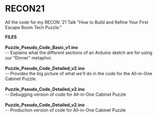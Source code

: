 # RECON21
All the code for my RECON '21 Talk "How to Build and Refine Your First Escape Room Tech Puzzle."


<b>FILES</b> </br>
</br>
<b>Puzzle_Pseudo_Code_Basic_v1.ino</b></br>
-- Explains what the different sections of an Arduino sketch are for using our "Dinner" metaphor.
</br>
</br>
<b>Puzzle_Pseudo_Code_Detailed_v2.ino</b></br>
-- Provides the big picture of what we'll do in the code for the All-in-One Cabinet Puzzle.
</br>
</br>
<b>Puzzle_Pseudo_Code_Detailed_v2.ino</b></br>
-- Debugging version of code for All-in-One Cabinet Puzzle
</br>
</br>
<b>Puzzle_Pseudo_Code_Detailed_v2.ino</b></br>
-- Production version of code for All-in-One Cabinet Puzzle
